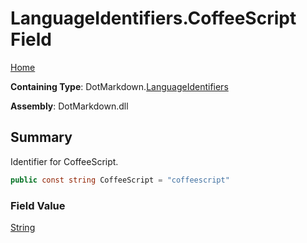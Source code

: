 # LanguageIdentifiers\.CoffeeScript Field

[Home](../../../README.md)

**Containing Type**: DotMarkdown\.[LanguageIdentifiers](../README.md)

**Assembly**: DotMarkdown\.dll

## Summary

Identifier for CoffeeScript\.

```csharp
public const string CoffeeScript = "coffeescript"
```

### Field Value

[String](https://docs.microsoft.com/en-us/dotnet/api/system.string)

